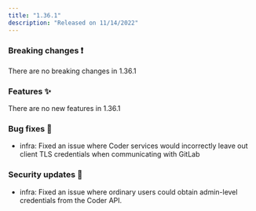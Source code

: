 ```yaml
---
title: "1.36.1"
description: "Released on 11/14/2022"
---
```


### Breaking changes ❗

There are no breaking changes in 1.36.1

### Features ✨

There are no new features in 1.36.1

### Bug fixes 🐛

- infra: Fixed an issue where Coder services would incorrectly leave out client
  TLS credentials when communicating with GitLab

### Security updates 🔐

- infra: Fixed an issue where ordinary users could obtain admin-level
  credentials from the Coder API.
